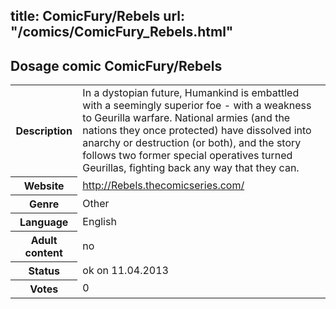 title: ComicFury/Rebels
url: "/comics/ComicFury_Rebels.html"
---
Dosage comic ComicFury/Rebels
-----------------------------------------

<table class="comicinfo">
<tr>
<th>Description</th><td>In a dystopian future, Humankind is embattled with a seemingly superior foe - with a weakness to Geurilla warfare. National armies (and the nations they once protected) have dissolved into anarchy or destruction (or both), and the story follows two former special operatives turned Geurillas, fighting back any way that they can.</td>
</tr>
<tr>
<th>Website</th><td><a href="http://Rebels.thecomicseries.com/">http://Rebels.thecomicseries.com/</a></td>
</tr>
<tr>
<th>Genre</th><td>Other</td>
</tr>
<tr>
<th>Language</th><td>English</td>
</tr>
<tr>
<th>Adult content</th><td>no</td>
</tr>
<tr>
<th>Status</th><td>ok on 11.04.2013</td>
</tr>
<tr>
<th>Votes</th><td>0</div></td>
</tr>
</table>
